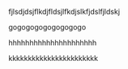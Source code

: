 fjlsdjdsjflkdjfldsjlfkdjslkfjdslfjldskj


gogogogogogogogogo




hhhhhhhhhhhhhhhhhhhhh

kkkkkkkkkkkkkkkkkkkkkkk
